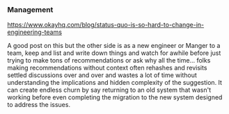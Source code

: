 ### Management

https://www.okayhq.com/blog/status-quo-is-so-hard-to-change-in-engineering-teams 

A good post on this but the other side is as a new engineer or Manger to a team, keep and list and write down things and watch for awhile before just trying to make tons of recommendations or ask why all the time... folks making recommendations without context often rehashes and revisits settled discussions over and over and wastes a lot of time without understanding the implications and hidden complexity of the suggestion. It can create endless churn by say returning to an old system that wasn't working before even completing the migration to the new system designed to address the issues. 